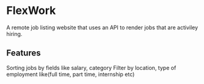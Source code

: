 # FlexWork
A remote job listing website that uses an API to render jobs that are activiley hiring.
## Features
Sorting jobs by fields like salary, category
Filter by location, type of employment like(full time, part time, internship etc)
